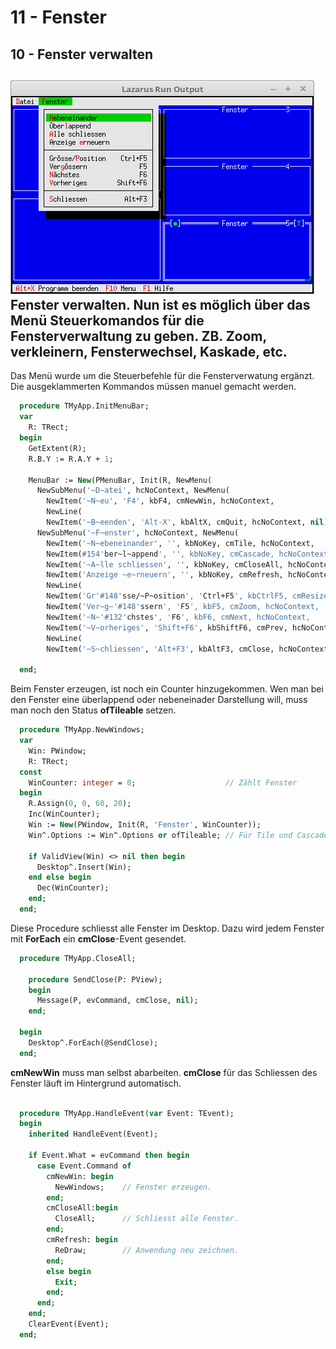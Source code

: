 # 11 - Fenster
## 10 - Fenster verwalten

![image.png](image.png)
Fenster verwalten. Nun ist es möglich über das Menü Steuerkomandos für die Fensterverwaltung zu geben.
ZB. Zoom, verkleinern, Fensterwechsel, Kaskade, etc.
---
Das Menü wurde um die Steuerbefehle für die Fensterverwatung ergänzt.
Die ausgeklammerten Kommandos müssen manuel gemacht werden.

```pascal
  procedure TMyApp.InitMenuBar;
  var
    R: TRect;
  begin
    GetExtent(R);
    R.B.Y := R.A.Y + 1;

    MenuBar := New(PMenuBar, Init(R, NewMenu(
      NewSubMenu('~D~atei', hcNoContext, NewMenu(
        NewItem('~N~eu', 'F4', kbF4, cmNewWin, hcNoContext,
        NewLine(
        NewItem('~B~eenden', 'Alt-X', kbAltX, cmQuit, hcNoContext, nil)))),
      NewSubMenu('~F~enster', hcNoContext, NewMenu(
        NewItem('~N~ebeneinander', '', kbNoKey, cmTile, hcNoContext,
        NewItem(#154'ber~l~append', '', kbNoKey, cmCascade, hcNoContext,
        NewItem('~A~lle schliessen', '', kbNoKey, cmCloseAll, hcNoContext,
        NewItem('Anzeige ~e~rneuern', '', kbNoKey, cmRefresh, hcNoContext,
        NewLine(
        NewItem('Gr'#148'sse/~P~osition', 'Ctrl+F5', kbCtrlF5, cmResize, hcNoContext,
        NewItem('Ver~g~'#148'ssern', 'F5', kbF5, cmZoom, hcNoContext,
        NewItem('~N~'#132'chstes', 'F6', kbF6, cmNext, hcNoContext,
        NewItem('~V~orheriges', 'Shift+F6', kbShiftF6, cmPrev, hcNoContext,
        NewLine(
        NewItem('~S~chliessen', 'Alt+F3', kbAltF3, cmClose, hcNoContext, Nil)))))))))))), nil)))));

  end;
```

Beim Fenster erzeugen, ist noch ein Counter hinzugekommen.
Wen man bei den Fenster eine überlappend oder nebeneinader Darstellung will, muss man noch den Status <b>ofTileable</b> setzen.

```pascal
  procedure TMyApp.NewWindows;
  var
    Win: PWindow;
    R: TRect;
  const
    WinCounter: integer = 0;                    // Zählt Fenster
  begin
    R.Assign(0, 0, 60, 20);
    Inc(WinCounter);
    Win := New(PWindow, Init(R, 'Fenster', WinCounter));
    Win^.Options := Win^.Options or ofTileable; // Für Tile und Cascade

    if ValidView(Win) <> nil then begin
      Desktop^.Insert(Win);
    end else begin
      Dec(WinCounter);
    end;
  end;
```

Diese Procedure schliesst alle Fenster im Desktop.
Dazu wird jedem Fenster mit <b>ForEach</b> ein <b>cmClose</b>-Event gesendet.

```pascal
  procedure TMyApp.CloseAll;

    procedure SendClose(P: PView);
    begin
      Message(P, evCommand, cmClose, nil);
    end;

  begin
    Desktop^.ForEach(@SendClose);
  end;
```

<b>cmNewWin</b> muss man selbst abarbeiten. <b>cmClose</b> für das Schliessen des Fenster läuft im Hintergrund automatisch.

```pascal

  procedure TMyApp.HandleEvent(var Event: TEvent);
  begin
    inherited HandleEvent(Event);

    if Event.What = evCommand then begin
      case Event.Command of
        cmNewWin: begin
          NewWindows;    // Fenster erzeugen.
        end;
        cmCloseAll:begin
          CloseAll;      // Schliesst alle Fenster.
        end;
        cmRefresh: begin
          ReDraw;        // Anwendung neu zeichnen.
        end;
        else begin
          Exit;
        end;
      end;
    end;
    ClearEvent(Event);
  end;
```


